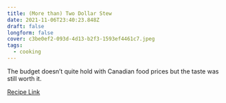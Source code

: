 ```yaml
---
title: (More than) Two Dollar Stew
date: 2021-11-06T23:40:23.848Z
draft: false
longform: false
cover: c3be0ef2-093d-4d13-b2f3-1593ef4461c7.jpeg
tags:
  - cooking
---
```

The budget doesn’t quite hold with Canadian food prices but the taste was still worth it.

[Recipe Link](https://www.joshuaweissman.com/post/2-dollar-stew-but-cheaper)
